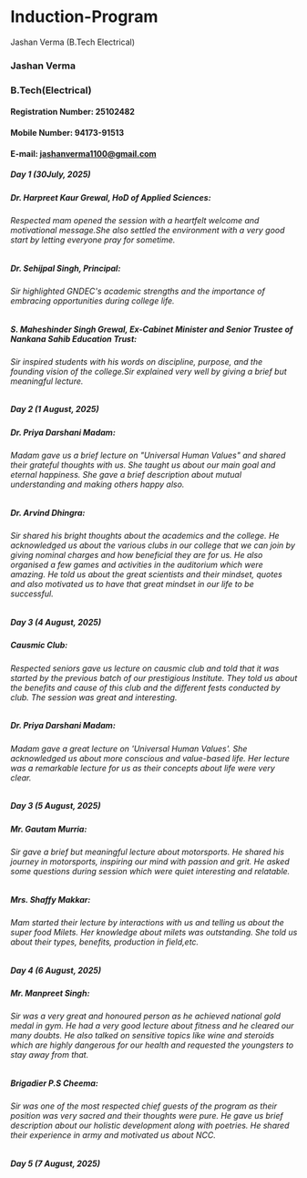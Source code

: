 # Induction-Program
Jashan Verma (B.Tech Electrical) 
### Jashan Verma 
### B.Tech(Electrical) 
#### Registration Number: 25102482
#### Mobile Number: 94173-91513
#### E-mail: jashanverma1100@gmail.com

##### Day 1 (30July, 2025) 

##### Dr. Harpreet Kaur Grewal, HoD of Applied Sciences:
###### Respected mam opened the session with a heartfelt welcome and motivational message.She also settled the environment with a very good start by letting everyone pray for sometime. 

##### Dr. Sehijpal Singh, Principal:
###### Sir highlighted GNDEC's academic strengths and the importance of embracing opportunities during college life.

##### S. Maheshinder Singh Grewal, Ex-Cabinet Minister and Senior Trustee of Nankana Sahib Education Trust:
###### Sir inspired students with his words on discipline, purpose, and the founding vision of the college.Sir explained very well by giving a brief but meaningful lecture.

##### Day 2 (1 August, 2025) 

##### Dr. Priya Darshani Madam:
###### Madam gave us a brief lecture on "Universal Human Values" and shared their grateful thoughts with us. She taught us about our main goal and eternal happiness. She gave a brief description about mutual understanding and making others happy also.

##### Dr. Arvind Dhingra:
###### Sir shared his bright thoughts about the academics and the college. He acknowledged us about the various clubs in our college that we can join by giving nominal charges and how beneficial they are for us. He also organised a few games and activities in the auditorium which were amazing. He told us about the great scientists and their mindset, quotes and also motivated us to have that great mindset in our life to be successful.

##### Day 3 (4 August, 2025) 

##### Causmic Club:
###### Respected seniors gave us lecture on causmic club and told that it was started by the previous batch of our prestigious Institute. They told us about the benefits and cause of this club and the different fests conducted by club. The session was great and interesting.

##### Dr. Priya Darshani Madam:
###### Madam gave a great lecture on 'Universal Human Values'. She acknowledged us about more conscious and value-based life. Her lecture was a remarkable lecture for us as their concepts about life were very clear. 

##### Day 3 (5 August, 2025) 

##### Mr. Gautam Murria:
###### Sir gave a brief but meaningful lecture about motorsports. He shared his journey in motorsports, inspiring our mind with passion and grit. He asked some questions during session which were quiet interesting and relatable. 

##### Mrs. Shaffy Makkar:
###### Mam started their lecture by interactions with us and telling us about the super food Milets. Her knowledge about milets was outstanding. She told us about their types, benefits, production in field,etc. 

##### Day 4 (6 August, 2025) 

##### Mr. Manpreet Singh:
###### Sir was a very great and honoured person as he achieved national gold medal in gym. He had a very good lecture about fitness and he cleared our many doubts. He also talked on sensitive topics like wine and steroids which are highly dangerous for our health and requested the youngsters to stay away from that. 

##### Brigadier P.S Cheema:
###### Sir was one of the most respected chief guests of the program as their position was very sacred and their thoughts were pure. He gave us brief description about our holistic development along with poetries. He shared their experience in army and motivated us about NCC. 

##### Day 5 (7 August, 2025) 

#####

